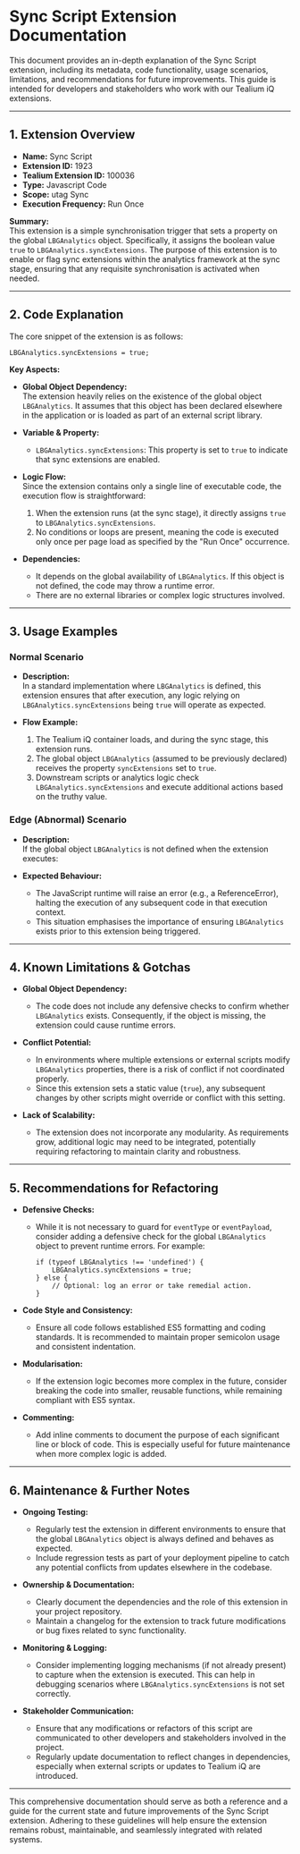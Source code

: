 # Sync Script Extension Documentation

This document provides an in-depth explanation of the Sync Script extension, including its metadata, code functionality, usage scenarios, limitations, and recommendations for future improvements. This guide is intended for developers and stakeholders who work with our Tealium iQ extensions.

---

## 1. Extension Overview

- **Name:** Sync Script  
- **Extension ID:** 1923  
- **Tealium Extension ID:** 100036  
- **Type:** Javascript Code  
- **Scope:** utag Sync  
- **Execution Frequency:** Run Once  

**Summary:**  
This extension is a simple synchronisation trigger that sets a property on the global `LBGAnalytics` object. Specifically, it assigns the boolean value `true` to `LBGAnalytics.syncExtensions`. The purpose of this extension is to enable or flag sync extensions within the analytics framework at the sync stage, ensuring that any requisite synchronisation is activated when needed.

---

## 2. Code Explanation

The core snippet of the extension is as follows:

    LBGAnalytics.syncExtensions = true;

**Key Aspects:**

- **Global Object Dependency:**  
  The extension heavily relies on the existence of the global object `LBGAnalytics`. It assumes that this object has been declared elsewhere in the application or is loaded as part of an external script library.

- **Variable & Property:**  
  - `LBGAnalytics.syncExtensions`: This property is set to `true` to indicate that sync extensions are enabled.

- **Logic Flow:**  
  Since the extension contains only a single line of executable code, the execution flow is straightforward:
  1. When the extension runs (at the sync stage), it directly assigns `true` to `LBGAnalytics.syncExtensions`.
  2. No conditions or loops are present, meaning the code is executed only once per page load as specified by the "Run Once" occurrence.

- **Dependencies:**  
  - It depends on the global availability of `LBGAnalytics`. If this object is not defined, the code may throw a runtime error.
  - There are no external libraries or complex logic structures involved.

---

## 3. Usage Examples

### Normal Scenario

- **Description:**  
  In a standard implementation where `LBGAnalytics` is defined, this extension ensures that after execution, any logic relying on `LBGAnalytics.syncExtensions` being `true` will operate as expected.
  
- **Flow Example:**  
  1. The Tealium iQ container loads, and during the sync stage, this extension runs.
  2. The global object `LBGAnalytics` (assumed to be previously declared) receives the property `syncExtensions` set to `true`.
  3. Downstream scripts or analytics logic check `LBGAnalytics.syncExtensions` and execute additional actions based on the truthy value.

### Edge (Abnormal) Scenario

- **Description:**  
  If the global object `LBGAnalytics` is not defined when the extension executes:
  
- **Expected Behaviour:**  
  - The JavaScript runtime will raise an error (e.g., a ReferenceError), halting the execution of any subsequent code in that execution context.
  - This situation emphasises the importance of ensuring `LBGAnalytics` exists prior to this extension being triggered.

---

## 4. Known Limitations & Gotchas

- **Global Object Dependency:**  
  - The code does not include any defensive checks to confirm whether `LBGAnalytics` exists. Consequently, if the object is missing, the extension could cause runtime errors.

- **Conflict Potential:**  
  - In environments where multiple extensions or external scripts modify `LBGAnalytics` properties, there is a risk of conflict if not coordinated properly.
  - Since this extension sets a static value (`true`), any subsequent changes by other scripts might override or conflict with this setting.

- **Lack of Scalability:**  
  - The extension does not incorporate any modularity. As requirements grow, additional logic may need to be integrated, potentially requiring refactoring to maintain clarity and robustness.

---

## 5. Recommendations for Refactoring

- **Defensive Checks:**  
  - While it is not necessary to guard for `eventType` or `eventPayload`, consider adding a defensive check for the global `LBGAnalytics` object to prevent runtime errors. For example:

        if (typeof LBGAnalytics !== 'undefined') {
            LBGAnalytics.syncExtensions = true;
        } else {
            // Optional: log an error or take remedial action.
        }

- **Code Style and Consistency:**  
  - Ensure all code follows established ES5 formatting and coding standards. It is recommended to maintain proper semicolon usage and consistent indentation.

- **Modularisation:**  
  - If the extension logic becomes more complex in the future, consider breaking the code into smaller, reusable functions, while remaining compliant with ES5 syntax.

- **Commenting:**  
  - Add inline comments to document the purpose of each significant line or block of code. This is especially useful for future maintenance when more complex logic is added.

---

## 6. Maintenance & Further Notes

- **Ongoing Testing:**  
  - Regularly test the extension in different environments to ensure that the global `LBGAnalytics` object is always defined and behaves as expected.
  - Include regression tests as part of your deployment pipeline to catch any potential conflicts from updates elsewhere in the codebase.

- **Ownership & Documentation:**  
  - Clearly document the dependencies and the role of this extension in your project repository.  
  - Maintain a changelog for the extension to track future modifications or bug fixes related to sync functionality.

- **Monitoring & Logging:**  
  - Consider implementing logging mechanisms (if not already present) to capture when the extension is executed. This can help in debugging scenarios where `LBGAnalytics.syncExtensions` is not set correctly.
  
- **Stakeholder Communication:**  
  - Ensure that any modifications or refactors of this script are communicated to other developers and stakeholders involved in the project.  
  - Regularly update documentation to reflect changes in dependencies, especially when external scripts or updates to Tealium iQ are introduced.

---

This comprehensive documentation should serve as both a reference and a guide for the current state and future improvements of the Sync Script extension. Adhering to these guidelines will help ensure the extension remains robust, maintainable, and seamlessly integrated with related systems.